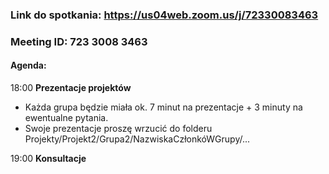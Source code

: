 ### Link do spotkania: https://us04web.zoom.us/j/72330083463
### Meeting ID: 723 3008 3463

#### Agenda:
18:00 **Prezentacje projektów**
* Każda grupa będzie miała ok. 7 minut na prezentacje + 3 minuty na ewentualne pytania.
* Swoje prezentacje proszę wrzucić do folderu Projekty/Projekt2/Grupa2/NazwiskaCzłonkóWGrupy/...

19:00 **Konsultacje**
